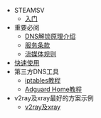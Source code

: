 <!-- _sidebar.md -->
* STEAMSV
  * [入门](README.md)
* 重要必阅
  * [DNS解锁原理介绍](principle.md)
  * [服务条款](tos.md)
  * [流媒体规则](rule.md)
* [快速使用](sq.md)
* 第三方DNS工具
  * [iptables教程](appdoc/iptablesdoc.md)
  * [Adguard Home教程](/appdoc/adguardhomedoc.md)
* v2ray及xray最好的方案示例
  * [v2ray及xray](example/v2ray.md)